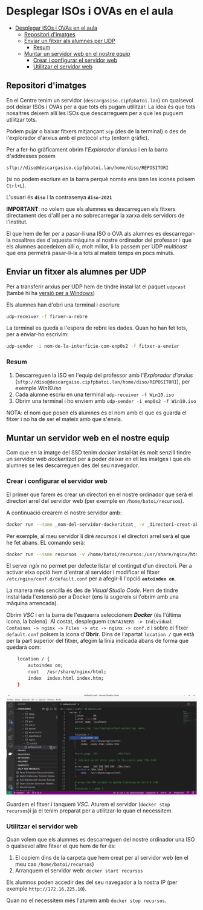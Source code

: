 # Desplegar ISOs i OVAs en el aula
- [Desplegar ISOs i OVAs en el aula](#desplegar-isos-i-ovas-en-el-aula)
  - [Repositori d'imatges](#repositori-dimatges)
  - [Enviar un fitxer als alumnes per UDP](#enviar-un-fitxer-als-alumnes-per-udp)
    - [Resum](#resum)
  - [Muntar un servidor web en el nostre equip](#muntar-un-servidor-web-en-el-nostre-equip)
    - [Crear i configurar el servidor web](#crear-i-configurar-el-servidor-web)
    - [Utilitzar el servidor web](#utilitzar-el-servidor-web)

## Repositori d'imatges
En el Centre tenim un servidor (`descargasiso.cipfpbatoi.lan`) on qualsevol pot deixar ISOs i OVAs per a que tots els pugam utilitzar. La idea és que tots nosaltres deixem allí les ISOs que descarreguem per a que les puguem utilitzar tots.

Podem pujar o baixar fitxers mitjançant `scp` (des de la terminal) o des de l'explorador d'arxius amb el protocol `sftp` (entorn gràfic).

Per a fer-ho gràficament obrim l'_Explorador d'arxius_ i en la barra d'addresses posem 
```uri
sftp://diso@descargasiso.cipfpbatoi.lan/home/diso/REPOSITORI
```
(si no podem escriure en la barra perquè només ens ixen les icones polsem `Ctrl+L`).

L'usuari és **`diso`** i la contrasenya **`diso-2021`**

**IMPORTANT**: no volem que els alumnes es descarreguen els fitxers directament des d'allí per a no sobrecarregar la xarxa dels servidors de l'institut.

El que hem de fer per a pasar-li una ISO o OVA als alumnes es descarregar-la nosaltres des d'aquesta màquina al nostre ordinador del professor i que els alumnes accedeixen allí o, molt millor, li la passem per UDP _multicast_ que ens permetrà pasar-li-la a tots al mateix temps en pocs minuts.

## Enviar un fitxer als alumnes per UDP
Per a transferir arxius per UDP hem de tindre instal·lat el paquet `udpcast` (també hi ha [versió per a Windows](http://www.udpcast.linux.lu/exe.html))

Els alumnes han d'obri una terminal i escriure

```bash
udp-receiver -f firxer-a-rebre
```

La terminal es queda a l'espera de rebre les dades. Quan ho han fet tots, per a enviar-ho escrivim:

```bash
udp-sender -i nom-de-la-interficie-com-enp0s2 -f fitxer-a-enviar
```

### Resum
1. Descarreguen la ISO en l'equip del professor amb l'_Explorador d'arxius_ (`sftp://diso@descargaiso.cipfpbatoi.lan/home/diso/REPOSITORI`), per exemple _Win10.iso_
2. Cada alumne escriu en una terminal `udp-receiver -f Win10.iso`
3. Obrim una terminal i ho enviem amb `udp-sender -i enp0s2 -f Win10.iso`

NOTA: el nom que posen els alumnes és el nom amb el que es guarda el fitxer i no ha de ser el mateix amb que s'envia.

## Muntar un servidor web en el nostre equip
Com que en la imatge del SSD tenim _docker_ instal·lat és molt senzill tindre un servidor web _dockeritzat_ per a poder deixar en ell les imatges i que els alumnes se les descarreguen des del seu navegador.

### Crear i configurar el servidor web
El primer que farem és crear un directori en el nostre ordinador que serà el directori arrel del servidor web (per exemple en `/home/batoi/recursos`).

A continuació crearem el nostre servidor amb:
```bash
docker run --name _nom-del-servidor-dockeritzat_ -v _directori-creat-abans_:/usr/share/nginx/html:Z -p 80:80 -d nginx
```

Per exemple, al meu servidor li diré _recursos_ i el directori arrel serà el que he fet abans. EL comando serà:
```bash
docker run --name recursos -v /home/batoi/recursos:/usr/share/nginx/html -p 80:80 -d nginx
```

El servei _ngix_ no permet per defecte listar el contingut d'un directori. Per a activar eixa opció hem d'entrar al servidor i modificar el fitxer `/etc/nginx/conf.d/default.conf` per a afegir-li l'opció **`autoindex on`**. 

La manera més sencilla és des de _Visual Studio Code_. Hem de tindre instal·lada l'extensió per a Docker (ens la sugereix si l'obrim amb una màquina arrencada). 

Obrim _VSC_ i en la barra de l'esquerra seleccionem **_Docker_** (és l'última icona, la balena). Al costat, despleguem `CONTAINERS -> Individual Containes -> nginx -> Files -> etc -> nginx -> conf.d` i sobre el fitxer `default.conf` polsem la icona d'**Obrir**. Dins de l'apartat `location /` que està per la part superior del fitxer, afegim la línia indicada abans de forma que quedarà com:
```bash
    location / {
        autoindex on;
        root   /usr/share/nginx/html;
        index  index.html index.htm;
    }
```

![Configurar /etc/nginx/default.conf](./media/vsc-docker.png)

Guardem el fitxer i tanquem _VSC_. Aturem el servidor (`docker stop recursos`)i ja el tenim preparat per a utilitzar-lo quan el necessitem.

### Utilitzar el servidor web
Quan volem que els alumnes es descarreguen del nostre ordinador una ISO o qualsevol altre fitxer el que hem de fer és:
1. El copiem dins de la carpeta que hem creat per al servidor web (en el meu cas `/home/batoi/recursos`)
2. Arranquem el servidor web: `docker start recursos`

Els alumnos poden accedir des del seu navegador a la nostra IP (per exemple `http://172.16.225.10`).

Quan no el necessitem més l'aturem amb `docker stop recursos`.